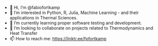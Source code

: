 - 👋 Hi, I’m @fabiofortkamp
- 👀 I’m interested in Python, R, Julia, Machine Learning - and their applications in Thermal Sciences.
- 🌱 I’m currently learning proper software testing and development.
- 💞️ I’m looking to collaborate on projects related to Thermodynamics and Heat Transfer
- 📫 How to reach me: https://linktr.ee/fpfortkamp
<!---
fabiofortkamp/fabiofortkamp is a ✨ special ✨ repository because its `README.md` (this file) appears on your GitHub profile.
You can click the Preview link to take a look at your changes.
--->

